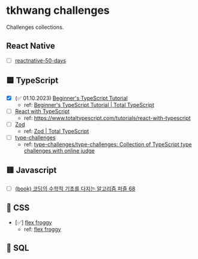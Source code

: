 # tkhwang challenges

Challenges collections.

## React Native

- [ ] [reactnative-50-days](./react-native/reactnative-50-days/README.md)

## 🟦 TypeScript

- [x] (✅ 01.10.2023) [Beginner's TypeScript Tutorial](./ts/beginners-typescript-tutorial/)
  - ref: [Beginner's TypeScript Tutorial | Total TypeScript](https://www.totaltypescript.com/tutorials/beginners-typescript)
- [ ] [React with TypeScript](https://www.totaltypescript.com/tutorials/react-with-typescript)
  - ref: https://www.totaltypescript.com/tutorials/react-with-typescript
- [ ] [Zod](./ts/zod-tutorial/)
  - ref: [Zod | Total TypeScript](https://www.totaltypescript.com/tutorials/zod)
- [ ] [type-challenges](./ts/type-challenges/)
  - ref: [type-challenges/type-challenges: Collection of TypeScript type challenges with online judge](https://github.com/type-challenges/type-challenges)

## 🟨 Javascript

- [ ] [(book) 코딩의 수학적 기초를 다지는 알고리즘 퍼즐 68](./js/book-algorithm-puzzle-68/)

## 🌈 CSS

- [✅] [flex froggy](./css/flexbox-froggy)
  - ref: [flex froggy](https://flexboxfroggy.com/)

## 🥤 SQL
